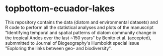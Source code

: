 # topbottom-ecuador-lakes

This repository contains the data (diatom and environmental datasets) and R code to perform all the statistical analyses and plots of the manuscript "Identifying temporal and spatial patterns of diatom community change in the tropical Andes over the last ~150 years" by Benito et al. (accepted), submmitted to Journal of Biogeography's Humboldt special issue "Exploring the links between geo- and biodiversity".
